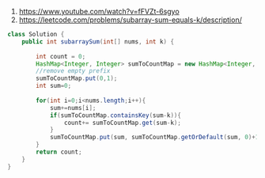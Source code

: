 1. https://www.youtube.com/watch?v=fFVZt-6sgyo
2. https://leetcode.com/problems/subarray-sum-equals-k/description/

```java
class Solution {
    public int subarraySum(int[] nums, int k) {
        
        int count = 0;
        HashMap<Integer, Integer> sumToCountMap = new HashMap<Integer, Integer>(); 
        //remove empty prefix
        sumToCountMap.put(0,1);
        int sum=0;
        
        for(int i=0;i<nums.length;i++){
            sum+=nums[i];
            if(sumToCountMap.containsKey(sum-k)){
                count+= sumToCountMap.get(sum-k);
            }
            sumToCountMap.put(sum, sumToCountMap.getOrDefault(sum, 0)+1);
        }
        return count;
    }
}
```